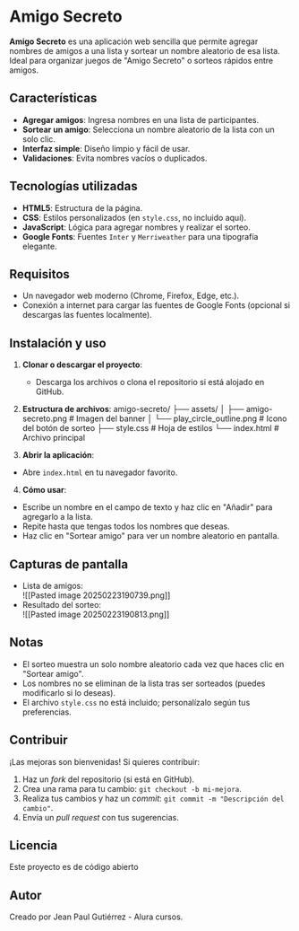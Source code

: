 # Amigo Secreto

**Amigo Secreto** es una aplicación web sencilla que permite agregar nombres de amigos a una lista y sortear un nombre aleatorio de esa lista. Ideal para organizar juegos de "Amigo Secreto" o sorteos rápidos entre amigos.

## Características
- **Agregar amigos**: Ingresa nombres en una lista de participantes.
- **Sortear un amigo**: Selecciona un nombre aleatorio de la lista con un solo clic.
- **Interfaz simple**: Diseño limpio y fácil de usar.
- **Validaciones**: Evita nombres vacíos o duplicados.

## Tecnologías utilizadas
- **HTML5**: Estructura de la página.
- **CSS**: Estilos personalizados (en `style.css`, no incluido aquí).
- **JavaScript**: Lógica para agregar nombres y realizar el sorteo.
- **Google Fonts**: Fuentes `Inter` y `Merriweather` para una tipografía elegante.

## Requisitos
- Un navegador web moderno (Chrome, Firefox, Edge, etc.).
- Conexión a internet para cargar las fuentes de Google Fonts (opcional si descargas las fuentes localmente).

## Instalación y uso
1. **Clonar o descargar el proyecto**:
   - Descarga los archivos o clona el repositorio si está alojado en GitHub.
   
2. **Estructura de archivos**:
amigo-secreto/
├── assets/
│   ├── amigo-secreto.png       # Imagen del banner
│   └── play_circle_outline.png # Icono del botón de sorteo
├── style.css                   # Hoja de estilos 
└── index.html                  # Archivo principal

3. **Abrir la aplicación**:
- Abre `index.html` en tu navegador favorito.

4. **Cómo usar**:
- Escribe un nombre en el campo de texto y haz clic en "Añadir" para agregarlo a la lista.
- Repite hasta que tengas todos los nombres que deseas.
- Haz clic en "Sortear amigo" para ver un nombre aleatorio en pantalla.

## Capturas de pantalla
- Lista de amigos:  
![[Pasted image 20250223190739.png]]  
- Resultado del sorteo:  
![[Pasted image 20250223190813.png]]

## Notas
- El sorteo muestra un solo nombre aleatorio cada vez que haces clic en "Sortear amigo".
- Los nombres no se eliminan de la lista tras ser sorteados (puedes modificarlo si lo deseas).
- El archivo `style.css` no está incluido; personalízalo según tus preferencias.

## Contribuir
¡Las mejoras son bienvenidas! Si quieres contribuir:
1. Haz un *fork* del repositorio (si está en GitHub).
2. Crea una rama para tu cambio: `git checkout -b mi-mejora`.
3. Realiza tus cambios y haz un *commit*: `git commit -m "Descripción del cambio"`.
4. Envía un *pull request* con tus sugerencias.


## Licencia
Este proyecto es de código abierto

## Autor
Creado por Jean Paul Gutiérrez - Alura cursos.
